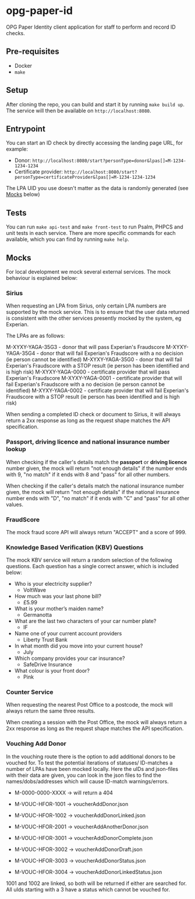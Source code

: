 # opg-paper-id

OPG Paper Identity client application for staff to perform and record ID checks.

## Pre-requisites

- Docker
- `make`

## Setup

After cloning the repo, you can build and start it by running `make build up`. The service will then be available on `http://localhost:8080`.

## Entrypoint

You can start an ID check by directly accessing the landing page URL, for example:

- Donor: `http://localhost:8080/start?personType=donor&lpas[]=M-1234-1234-1234`
- Certificate provider: `http://localhost:8080/start?personType=certificateProvider&lpas[]=M-1234-1234-1234`

The LPA UID you use doesn't matter as the data is randomly generated (see [Mocks](#mocks) below)

## Tests

You can run `make api-test` and `make front-test` to run Psalm, PHPCS and unit tests in each service. There are more specific commands for each available, which you can find by running `make help`.

## Mocks

For local development we mock several external services. The mock behaviour is explained below:

### Sirius

When requesting an LPA from Sirius, only certain LPA numbers are supported by the mock service. This is to ensure that the user data returned is consistent with the other services presently mocked by the system, eg Experian.

The LPAs are as follows:

M-XYXY-YAGA-35G3 - donor that will pass Experian's Fraudscore
M-XYXY-YAGA-35G4 - donor that will fail Experian's Fraudscore with a no decision (ie person cannot be identified)
M-XYXY-YAGA-35G0 - donor that will fail Experian's Fraudscore with a STOP result (ie person has been identified and is high risk)
M-XYXY-YAGA-0000 - certificate provider that will pass Experian's Fraudscore
M-XYXY-YAGA-0001 - certificate provider that will fail Experian's Fraudscore with a no decision (ie person cannot be identified)
M-XYXY-YAGA-0002 - certificate provider that will fail Experian's Fraudscore with a STOP result (ie person has been identified and is high risk)

When sending a completed ID check or document to Sirius, it will always return a 2xx response as long as the request shape matches the API specification.

### Passport, driving licence and national insurance number lookup

When checking if the caller's details match the **passport** or **driving licence** number given, the mock will return "not enough details" if the number ends with 9, "no match" if it ends with 8 and "pass" for all other numbers.

When checking if the caller's details match the national insurance number given, the mock will return "not enough details" if the national insurance number ends with "D", "no match" if it ends with "C" and "pass" for all other values.

### FraudScore

The mock fraud score API will always return "ACCEPT" and a score of 999.

### Knowledge Based Verification (KBV) Questions

The mock KBV service will return a random selection of the following questions. Each question has a single correct answer, which is included below:

- Who is your electricity supplier?
  - VoltWave
- How much was your last phone bill?
  - £5.99
- What is your mother’s maiden name?
  - Germanotta
- What are the last two characters of your car number plate?
  - IF
- Name one of your current account providers
  - Liberty Trust Bank
- In what month did you move into your current house?
  - July
- Which company provides your car insurance?
  - SafeDrive Insurance
- What colour is your front door?
  - Pink

### Counter Service

When requesting the nearest Post Office to a postcode, the mock will always return the same three results.

When creating a session with the Post Office, the mock will always return a 2xx response as long as the request shape matches the API specification.

### Vouching Add Donor

In the vouching route there is the option to add additional donors to be vouched for. To test the potential iterations of statuses/
ID-matches a number of LPAs have been mocked locally. Here the uIDs and json-files with their data are given, you can look in the
json files to find the names/dobs/addresses which will cause ID-match warnings/errors.

- M-0000-0000-XXXX -> will return a 404

- M-VOUC-HFOR-1001 -> voucherAddDonor.json
- M-VOUC-HFOR-1002 -> voucherAddDonorLinked.json
- M-VOUC-HFOR-2001 -> voucherAddAnotherDonor.json
- M-VOUC-HFOR-3001 -> voucherAddDonorComplete.json
- M-VOUC-HFOR-3002 -> voucherAddDonorDraft.json
- M-VOUC-HFOR-3003 -> voucherAddDonorStatus.json
- M-VOUC-HFOR-3004 -> voucherAddDonorLinkedStatus.json

1001 and 1002 are linked, so both will be returned if either are searched for.
All uIds starting with a 3 have a status which cannot be vouched for.